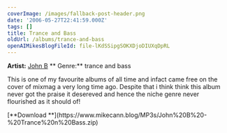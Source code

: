 ```yaml
---
coverImage: /images/fallback-post-header.png
date: '2006-05-27T22:41:59.000Z'
tags: []
title: Trance and Bass
oldUrl: /albums/trance-and-bass
openAIMikesBlogFileId: file-lKdSSipgSOKXDjoDIUXqDpRL
---
```


**Artist:** [John B](https://www.beta-recordings.co.uk/)
** Genre:** trance and bass

<div align="left">

This is one of my favourite albums of all time and infact came free on the cover of mixmag a very long time ago. Despite that i think think this album never got the praise it desereved and hence the niche genre never flourished as it should of!

<div align="left">[**Download **](https://www.mikecann.blog/MP3s/John%20B%20-%20Trance%20n%20Bass.zip)</div>
</div>
